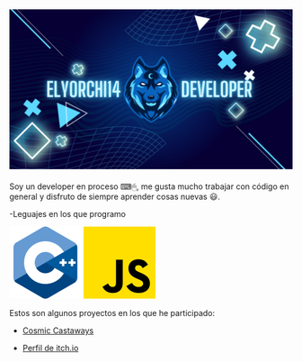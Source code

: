 ![imagen](/IMG/Banner.png)
---
Soy un developer en proceso ⌨🖱, me gusta mucho trabajar con código en general y disfruto de siempre aprender cosas nuevas 😃.

-Leguajes en los que programo

![c#](/IMG/CXD.png) ![jja](/IMG/jsxd.png)

Estos son algunos proyectos en los que he participado:

- [Cosmic Castaways](https://github.com/LeeonDeChino/CosmicCastaways)

- [Perfil de itch.io](https://elyorchi14.itch.io/)
